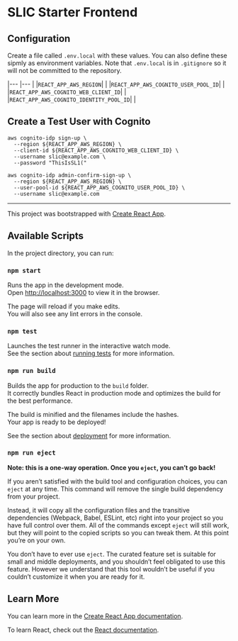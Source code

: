 # SLIC Starter Frontend

## Configuration

Create a file called `.env.local` with these values. You can also define these sipmly as environment variables. Note that `.env.local` is in `.gitignore` so it will not be committed to the repository.

|--- |--- |
|`REACT_APP_AWS_REGION`| |
|`REACT_APP_AWS_COGNITO_USER_POOL_ID`| |
|`REACT_APP_AWS_COGNITO_WEB_CLIENT_ID`| |
|`REACT_APP_AWS_COGNITO_IDENTITY_POOL_ID`| |

## Create a Test User with Cognito

```
aws cognito-idp sign-up \
  --region ${REACT_APP_AWS_REGION} \
  --client-id ${REACT_APP_AWS_COGNITO_WEB_CLIENT_ID} \
  --username slic@example.com \
  --password "ThisIsSL1("
```

```
aws cognito-idp admin-confirm-sign-up \
  --region ${REACT_APP_AWS_REGION} \
  --user-pool-id ${REACT_APP_AWS_COGNITO_USER_POOL_ID} \
  --username slic@example.com
```

---

This project was bootstrapped with [Create React App](https://github.com/facebook/create-react-app).

## Available Scripts

In the project directory, you can run:

### `npm start`

Runs the app in the development mode.<br>
Open [http://localhost:3000](http://localhost:3000) to view it in the browser.

The page will reload if you make edits.<br>
You will also see any lint errors in the console.

### `npm test`

Launches the test runner in the interactive watch mode.<br>
See the section about [running tests](https://facebook.github.io/create-react-app/docs/running-tests) for more information.

### `npm run build`

Builds the app for production to the `build` folder.<br>
It correctly bundles React in production mode and optimizes the build for the best performance.

The build is minified and the filenames include the hashes.<br>
Your app is ready to be deployed!

See the section about [deployment](https://facebook.github.io/create-react-app/docs/deployment) for more information.

### `npm run eject`

**Note: this is a one-way operation. Once you `eject`, you can’t go back!**

If you aren’t satisfied with the build tool and configuration choices, you can `eject` at any time. This command will remove the single build dependency from your project.

Instead, it will copy all the configuration files and the transitive dependencies (Webpack, Babel, ESLint, etc) right into your project so you have full control over them. All of the commands except `eject` will still work, but they will point to the copied scripts so you can tweak them. At this point you’re on your own.

You don’t have to ever use `eject`. The curated feature set is suitable for small and middle deployments, and you shouldn’t feel obligated to use this feature. However we understand that this tool wouldn’t be useful if you couldn’t customize it when you are ready for it.

## Learn More

You can learn more in the [Create React App documentation](https://facebook.github.io/create-react-app/docs/getting-started).

To learn React, check out the [React documentation](https://reactjs.org/).

